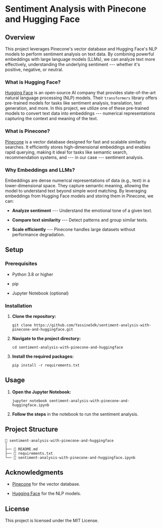Sentiment Analysis with Pinecone and Hugging Face
=================================================

Overview
--------

This project leverages Pinecone's vector database and Hugging Face's NLP models to perform sentiment analysis on text data. By combining powerful embeddings with large language models (LLMs), we can analyze text more effectively, understanding the underlying sentiment --- whether it's positive, negative, or neutral.

### What is Hugging Face?

[Hugging Face](https://huggingface.co/) is an open-source AI company that provides state-of-the-art natural language processing (NLP) models. Their `transformers` library offers pre-trained models for tasks like sentiment analysis, translation, text generation, and more. In this project, we utilize one of these pre-trained models to convert text data into embeddings --- numerical representations capturing the context and meaning of the text.

### What is Pinecone?

[Pinecone](https://www.pinecone.io/) is a vector database designed for fast and scalable similarity searches. It efficiently stores high-dimensional embeddings and enables rapid querying, making it ideal for tasks like semantic search, recommendation systems, and --- in our case --- sentiment analysis.

### Why Embeddings and LLMs?

Embeddings are dense numerical representations of data (e.g., text) in a lower-dimensional space. They capture semantic meaning, allowing the model to understand text beyond simple word matching. By leveraging embeddings from Hugging Face models and storing them in Pinecone, we can:

-   **Analyze sentiment** --- Understand the emotional tone of a given text.

-   **Compare text similarity** --- Detect patterns and group similar texts.

-   **Scale efficiently** --- Pinecone handles large datasets without performance degradation.

Setup
-----

### Prerequisites

-   Python 3.8 or higher

-   pip

-   Jupyter Notebook (optional)

### Installation

1.  **Clone the repository:**

    ```
    git clone https://github.com/YassineSdk/sentiment-analysis-with-pinecone-and-huggingface.git
    ```

2.  **Navigate to the project directory:**

    ```
    cd sentiment-analysis-with-pinecone-and-huggingface
    ```

3.  **Install the required packages:**

    ```
    pip install -r requirements.txt
    ```

Usage
-----

1.  **Open the Jupyter Notebook:**

    ```
    jupyter notebook sentiment-analysis-with-pinecone-and-huggingface.ipynb
    ```

2.  **Follow the steps** in the notebook to run the sentiment analysis.

Project Structure
-----------------

```
📁 sentiment-analysis-with-pinecone-and-huggingface
│
├── 📄 README.md
├── 📄 requirements.txt
└── 📄 sentiment-analysis-with-pinecone-and-huggingface.ipynb
```

Acknowledgments
---------------

-   [Pinecone](https://www.pinecone.io/) for the vector database.

-   [Hugging Face](https://huggingface.co/) for the NLP models.

License
-------

This project is licensed under the MIT License.
